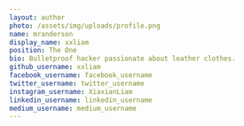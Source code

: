 ```yaml
---
layout: author
photo: /assets/img/uploads/profile.png
name: mranderson
display_name: xxliam
position: The One
bio: Bulletproof hacker passionate about leather clothes.
github_username: xxliam
facebook_username: facebook_username
twitter_username: twitter_username
instagram_username: XiaxianLiam
linkedin_username: linkedin_username
medium_username: medium_username
---
```


